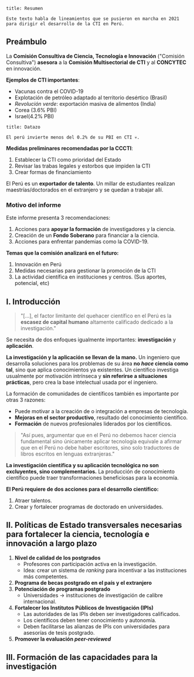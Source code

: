 ```ad-summary
title: Resumen

Este texto habla de lineamientos que se pusieron en marcha en 2021 para dirigir el desarrollo de la CTI en Perú.

```

## Preámbulo

La **Comisión Consultiva de Ciencia, Tecnología e Innovación** ("Comisión Consultiva") **asesora** a la **Comisión Multisectorial de CTI** y al **CONCYTEC** en innovación.

**Ejemplos de CTI importantes**:

- Vacunas contra el COVID-19
- Explotación de petróleo adaptado al territorio desértico (Brasil)
- *Revolución verde*: exportación masiva de alimentos (India)
- Corea (3.6% PBI)
- Israel(4.2% PBI)

```ad-note
title: Datazo

El perú invierte menos del 0.2% de su PBI en CTI 💀.

```

**Medidas preliminares recomendadas por la CCCTI**:

1. Establecer la CTI como prioridad del Estado
2. Revisar las trabas legales y estorbos que impiden la CTI
3. Crear formas de financiamiento

El Perú es un **exportador de talento**. Un millar de estudiantes realizan maestrías/doctorados en el extranjero y se quedan a trabajar allí.

### Motivo del informe

Este informe presenta 3 recomendaciones:

1. Acciones para **apoyar la formación** de investigadores y la ciencia.
2. Creación de un **Fondo Soberano** para financiar a la ciencia.
3. Acciones para enfrentar pandemias como la COVID-19.

**Temas que la comisión analizará en el futuro:**
1. Innovación en Perú
2. Medidas necesarias para gestionar la promoción de la CTI
3. La actividad científica en instituciones y centros. (Sus aportes, potencial, etc)

## I. Introducción

> "[...], el factor limitante del quehacer científico en el Perú es la **escasez de capital humano** altamente calificado dedicado a la investigación."

Se necesita de dos enfoques igualmente importantes: **investigación** y **aplicación**.

**La investigación y la aplicación se llevan de la mano.** Un ingeniero que desarrolla soluciones para los problemas de su área **no *hace* ciencia como tal**, sino que aplica conocimientos ya existentes. Un científico investiga usualmente por motivación intrínseca y **sin referirse a situaciones prácticas**, pero crea la base intelectual usada por el ingeniero.

La formación de comunidades de científicos también es importante por otras 3 razones:

- Puede motivar a la creación de o integración a empresas de tecnología.
- **Mejoras en el sector productivo**, resultado del conocimiento científico.
- **Formación** de nuevos profesionales liderados por los científicos.

> "Así pues, argumentar que en el Perú no debemos hacer ciencia fundamental sino únicamente aplicar tecnología equivale a afirmar que en el Perú no debe haber escritores, sino solo traductores de libros escritos en lenguas extranjeras."

**La investigación científica y su aplicación tecnológica no son excluyentes, sino complementarios.** La producción de conocimiento científico puede traer transformaciones beneficiosas para la economía.

**El Perú requiere de dos acciones para el desarrollo científico:**

1. Atraer talentos.
2. Crear y fortalecer programas de doctorado en universidades.

## II. Políticas de Estado transversales necesarias para fortalecer la ciencia, tecnología e innovación a largo plazo

1. **Nivel de calidad de los postgrados**
	- Profesores con participación activa en la investigación.
	- Idea: crear un sistema de *ranking* para incentivar a las instituciones más competentes. 
3. **Programa de becas postgrado en el país y el extranjero**
4. **Potenciación de programas postgrado**
	- Universidades $\to$ instituciones de investigación de calibre internacional.
5. **Fortalecer los Institutos Públicos de Investigación (IPIs)**
	- Las autoridades de las IPIs deben ser investigadores calificados.
	- Los científicos deben tener conocimiento y autonomía.
	- Deben facilitarse las alianzas de IPIs con universidades para asesorías de tesis postgrado.
6. **Promover la evaluación *peer-reviewed***

## III. Formación de las capacidades para la investigación

